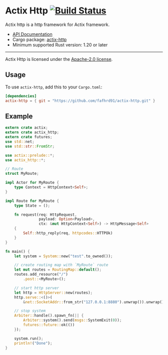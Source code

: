 # Actix Http [![Build Status](https://travis-ci.org/fafhrd91/actix-http.svg?branch=master)](https://travis-ci.org/fafhrd91/actix-http)

Actix http is a http framework for Actix framework.

* [API Documentation](http://fafhrd91.github.io/actix-http/actix_http/)
* Cargo package: [actix-http](https://crates.io/crates/actix-http)
* Minimum supported Rust version: 1.20 or later

---

Actix Http is licensed under the [Apache-2.0 license](http://opensource.org/licenses/APACHE-2.0).


## Usage

To use `actix-http`, add this to your `Cargo.toml`:

```toml
[dependencies]
actix-http = { git = "https://github.com/fafhrd91/actix-http.git" }
```

## Example

```rust
extern crate actix;
extern crate actix_http;
extern crate futures;
use std::net;
use std::str::FromStr;

use actix::prelude::*;
use actix_http::*;

// Route
struct MyRoute;

impl Actor for MyRoute {
    type Context = HttpContext<Self>;
}

impl Route for MyRoute {
    type State = ();

    fn request(req: HttpRequest,
               payload: Option<Payload>,
               ctx: &mut HttpContext<Self>) -> HttpMessage<Self>
    {
        Self::http_reply(req, httpcodes::HTTPOk)
    }
}

fn main() {
    let system = System::new("test".to_owned());

    // create routing map with `MyRoute` route
    let mut routes = RoutingMap::default();
    routes.add_resource("/")
        .post::<MyRoute>();

    // start http server
    let http = HttpServer::new(routes);
    http.serve::<()>(
        &net::SocketAddr::from_str("127.0.0.1:8880").unwrap()).unwrap();

    // stop system
    Arbiter::handle().spawn_fn(|| {
        Arbiter::system().send(msgs::SystemExit(0));
        futures::future::ok(())
    });

    system.run();
    println!("Done");
}
```
